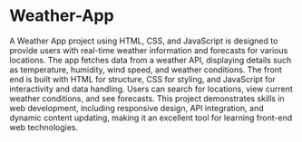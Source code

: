 # Weather-App
A Weather App project using HTML, CSS, and JavaScript is designed to provide users with real-time weather information and forecasts for various locations. The app fetches data from a weather API, displaying details such as temperature, humidity, wind speed, and weather conditions. The front end is built with HTML for structure, CSS for styling, and JavaScript for interactivity and data handling. Users can search for locations, view current weather conditions, and see forecasts. This project demonstrates skills in web development, including responsive design, API integration, and dynamic content updating, making it an excellent tool for learning front-end web technologies.
